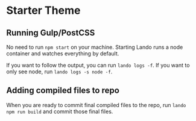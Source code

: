 # Starter Theme

## Running Gulp/PostCSS

No need to run `npm start` on your machine. Starting Lando runs a node container and watches everything by default.

If you want to follow the output, you can run `lando logs -f`. If you want to only see node, run `lando logs -s node -f`.

## Adding compiled files to repo

When you are ready to commit final compiled files to the repo, run `lando npm run build` and commit those final files.
